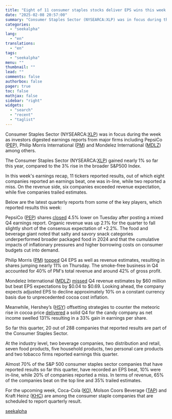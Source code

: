 ```yaml
---
title: "Eight of 11 consumer staples stocks deliver EPS wins this week - Earnings Scorecard"
date: "2025-02-08 20:57:00"
summary: "Consumer Staples Sector (NYSEARCA:XLP) was in focus during the week as investors digested earnings reports from major firms including PepsiCo (PEP), Philip Morris International (PM) and Mondelez International (MDLZ) among others. The Consumer Staples Sector (NYSEARCA:XLP) gained nearly 1% so far this year, compared to the 3% rise in the..."
categories:
  - "seekalpha"
lang:
  - "en"
translations:
  - "en"
tags:
  - "seekalpha"
menu: ""
thumbnail: ""
lead: ""
comments: false
authorbox: false
pager: true
toc: false
mathjax: false
sidebar: "right"
widgets:
  - "search"
  - "recent"
  - "taglist"
---
```


Consumer Staples Sector (NYSEARCA:[XLP](https://seekingalpha.com/symbol/XLP)) was in focus during the week as investors digested earnings reports from major firms including PepsiCo ([PEP](https://seekingalpha.com/symbol/PEP "PepsiCo, Inc.")), Philip Morris International ([PM](https://seekingalpha.com/symbol/PM "Philip Morris International Inc.")) and Mondelez International ([MDLZ](https://seekingalpha.com/symbol/MDLZ "Mondelez International, Inc.")) among others.

The Consumer Staples Sector (NYSEARCA:[XLP](https://seekingalpha.com/symbol/XLP "The Consumer Staples Select Sector SPDR® Fund ETF")) gained nearly 1% so far this year, compared to the 3% rise in the broader S&P500 Index.

In this week's earnings recap, 11 tickers reported results, out of which eight companies reported an earnings beat, one was in-line, while two reported a miss. On the revenue side, six companies exceeded revenue expectation, while five companies trailed estimates.

Below are the latest quarterly reports from some of the key players, which reported results this week:

PepsiCo ([PEP](https://seekingalpha.com/symbol/PEP "PepsiCo, Inc.")) shares [closed](https://seekingalpha.com/news/4402977-pepsico-may-look-to-add-more-healthy-snack-products-amid-organic-sales-challenges) 4.5% lower on Tuesday after posting a mixed Q4 earnings report. Organic revenue was up 2.1% for the quarter to fall slightly short of the consensus expectation of +2.2%. The food and beverage giant noted that salty and savory snack categories underperformed broader packaged food in 2024 and that the cumulative impacts of inflationary pressures and higher borrowing costs on consumer budgets cut into demand.

Philip Morris ([PM](https://seekingalpha.com/symbol/PM "Philip Morris International Inc.")) [topped](https://seekingalpha.com/news/4404328-philip-morris-rallies-after-operating-income-shines-in-q4-amid-the-companys-smoke-free-transformation) Q4 EPS as well as revenue estimates, resulting in shares jumping nearly 11% on Thursday. The smoke-free business in Q4 accounted for 40% of PM's total revenue and around 42% of gross profit.

Mondelez International ([MDLZ](https://seekingalpha.com/symbol/MDLZ "Mondelez International, Inc.")) [missed](https://seekingalpha.com/news/4403066-mondelez-international-falls-after-posting-a-mixed-earnings-report-warning-on-unprecedented-cocoa-costs) Q4 revenue estimates by $60 million but beat EPS expectations by $0.04 to $0.69. Looking ahead, the company expects adjusted EPS to decline approximately 10% on a constant currency basis due to unprecedented cocoa cost inflation.

Meanwhile, Hershey’s ([HSY](https://seekingalpha.com/symbol/HSY "The Hershey Company")) offsetting strategies to counter the meteoric rise in cocoa price [delivered](https://seekingalpha.com/news/4404351-hersheys-hedging-strategies-sweetens-q4-bottom-line) a solid Q4 for the candy company as net income swelled 131% resulting in a 33% gain in earnings per share.

So far this quarter, 20 out of 288 companies that reported results are part of the Consumer Staples Sector.

At the industry level, two beverage companies, two distribution and retail, seven food products, five household products, two personal care products and two tobacco firms reported earnings this quarter.

Almost 70% of the S&P 500 consumer staples sector companies that have reported results so far this quarter, have recorded an EPS beat, 10% were in-line, while 20% of companies reported a miss. In terms of revenue, 65% of the companies beat on the top line and 35% trailed estimates.

For the upcoming week, Coca-Cola ([KO](https://seekingalpha.com/symbol/KO "The Coca-Cola Company")), Molson Coors Beverage ([TAP](https://seekingalpha.com/symbol/TAP "Molson Coors Beverage Company")) and Kraft Heinz ([KHC](https://seekingalpha.com/symbol/KHC "The Kraft Heinz Company")) are among the consumer staple companies that are scheduled to report quarterly result.

[seekalpha](https://seekingalpha.com/news/4405174-nine-of-11-consumer-staples-stocks-deliver-eps-wins-this-week-earnings-scorecard)
